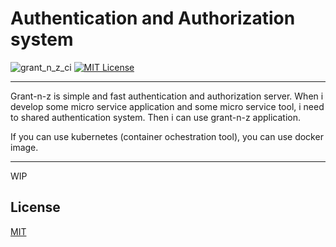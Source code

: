 # Authentication and Authorization system
![grant_n_z_ci](https://github.com/tomoyane/grant-n-z/workflows/grant_n_z_ci/badge.svg?branch=master&event=push)
[![MIT License](http://img.shields.io/badge/license-MIT-blue.svg?style=flat)](https://github.com/tomoyane/grant-n-z/blob/master/LICENSE.txt)

----

Grant-n-z is simple and fast authentication and authorization server.
When i develop some micro service application and some micro service tool, i need to shared authentication system.
Then i can use grant-n-z application.

If you can use kubernetes (container ochestration tool), you can use docker image.

----
WIP

## License
[MIT](https://github.com/tomoyane/grant-n-z/blob/master/LICENSE)

